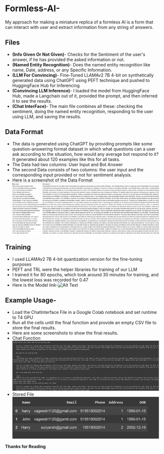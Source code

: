 # Formless-AI-
My approach for making a miniature replica of a formless AI is a form that can interact with user and extract information from any string of answers.

## Files
- **(Info Given Or Not Given)**- Checks for the Sentiment of the user's answer, if he has provided the asked information or not.
- **(Named Entity Recognition)**- Does the named entity recognition like name, Date, address, or any Specific Information.
- **(LLM For Convincing)**- Fine-Tuned LLAMAv2 7B 4-bit on synthetically generated data using ChatGPT using PEFT technique and pushed to HuggingFace Hub for Inferencing
- **(Convincing LLM Inference)**- I loaded the model from HuggingFace Hub, made a Langchain out of it, provided the prompt, and then inferred it to see the results.
- **(Chat InterFace)**- The main file combines all these: checking the sentiment, doing the named entity recognition, responding to the user using LLM, and saving the results.

## Data Format
- The data is generated using ChatGPT by providing prompts like some question-answering format dataset in which what questions can a user ask according to the situation, how would any average bot respond to it? It generated about 120 examples like this for all tasks.
- The Data had two columns: User Input and Bot Answer
- The second Data consists of two columns: the user input and the corresponding input provided or not for sentiment analysis.
- Here is a screenshot of the Data Format
  ![Alt Text](https://github.com/vageesh1/Formless-AI-/blob/main/Data%20ScreenShot.png)

## Training 
- I used LLAMAv2 7B 4-bit quantization version for the fine-tuning purposes
- PEFT and TRL were the helper libraries for training of our LLM
- I trained it for 80 epochs, which took around 30 minutes for training, and the lowest loss was recorded for 0.47
- Here is the Model link-![Alt Text](https://huggingface.co/Vageesh1/convincing_LLM)

## Example Usage- 
- Load the ChatInterface File in a Google Colab notebook and set runtime to T4 GPU
- Run all the cells until the final function and provide an empty CSV file to store the final results.
- Here are some screenshots to show the final results.
- Chat Function
  ![Alt Text](https://github.com/vageesh1/Formless-AI-/blob/main/Sample%20Chat%20ScreenShot.png)
- Stored File
  ![Alt Text](https://github.com/vageesh1/Formless-AI-/blob/main/Sample%20Saved%20File%20ScreenShot.png)


**Thanks for Reading**
  

